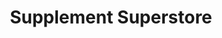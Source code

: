 ---
title: "Supplement Superstore"
url: /springfield/supplement-superstore/
shop: nutrition supplements
---